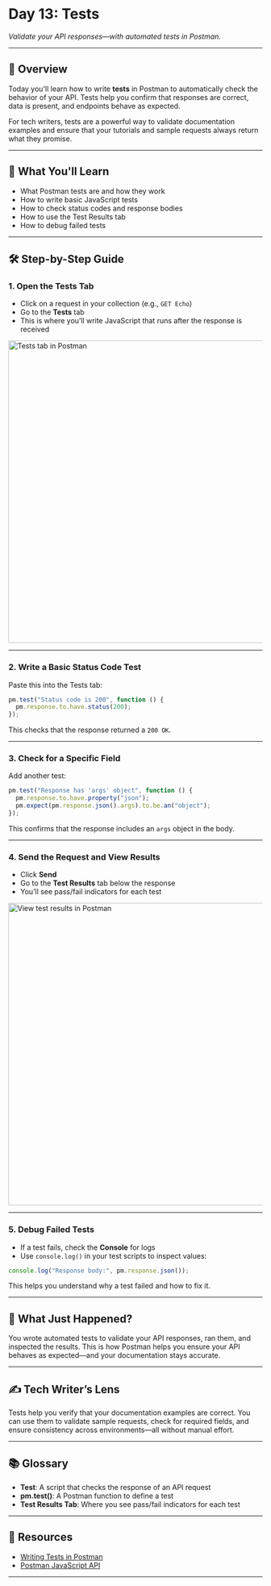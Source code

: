 # Day 13: Tests

_Validate your API responses—with automated tests in Postman._

---

## 🧭 Overview

Today you'll learn how to write **tests** in Postman to automatically check the behavior of your API. Tests help you confirm that responses are correct, data is present, and endpoints behave as expected.

For tech writers, tests are a powerful way to validate documentation examples and ensure that your tutorials and sample requests always return what they promise.

---

## 🎯 What You'll Learn

- What Postman tests are and how they work
- How to write basic JavaScript tests
- How to check status codes and response bodies
- How to use the Test Results tab
- How to debug failed tests

---

## 🛠️ Step-by-Step Guide

### 1. Open the Tests Tab

- Click on a request in your collection (e.g., `GET Echo`)
- Go to the **Tests** tab
- This is where you’ll write JavaScript that runs after the response is received

<img src="../assets/screenshots/day13-tests-tab.png" alt="Tests tab in Postman" width="600"/>

---

### 2. Write a Basic Status Code Test

Paste this into the Tests tab:

```javascript
pm.test("Status code is 200", function () {
  pm.response.to.have.status(200);
});
```

This checks that the response returned a `200 OK`.

---

### 3. Check for a Specific Field

Add another test:

```javascript
pm.test("Response has 'args' object", function () {
  pm.response.to.have.property("json");
  pm.expect(pm.response.json().args).to.be.an("object");
});
```

This confirms that the response includes an `args` object in the body.

---

### 4. Send the Request and View Results

- Click **Send**
- Go to the **Test Results** tab below the response
- You’ll see pass/fail indicators for each test

<img src="../assets/screenshots/day13-test-results.png" alt="View test results in Postman" width="600"/>

---

### 5. Debug Failed Tests

- If a test fails, check the **Console** for logs
- Use `console.log()` in your test scripts to inspect values:

```javascript
console.log("Response body:", pm.response.json());
```

This helps you understand why a test failed and how to fix it.

---

## 🧠 What Just Happened?

You wrote automated tests to validate your API responses, ran them, and inspected the results. This is how Postman helps you ensure your API behaves as expected—and your documentation stays accurate.

---

## ✍️ Tech Writer’s Lens

Tests help you verify that your documentation examples are correct. You can use them to validate sample requests, check for required fields, and ensure consistency across environments—all without manual effort.

---

## 📚 Glossary

- **Test**: A script that checks the response of an API request
- **pm.test()**: A Postman function to define a test
- **Test Results Tab**: Where you see pass/fail indicators for each test

---

## 🔗 Resources

- [Writing Tests in Postman](https://learning.postman.com/docs/writing-scripts/test-scripts/)
- [Postman JavaScript API](https://learning.postman.com/docs/writing-scripts/script-references/postman-sandbox-api/)

---

